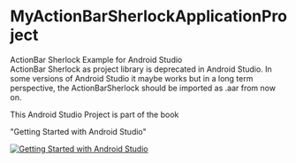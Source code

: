 MyActionBarSherlockApplicationProject
=====================================

ActionBar Sherlock Example for Android Studio  
ActionBar Sherlock as project library is deprecated in Android Studio. In some versions of Android Studio it maybe works but in a long term perspective, the ActionBarSherlock should be imported as .aar from now on.

This Android Studio Project is part of the book

"Getting Started with Android Studio" 

[![Getting Started with Android Studio](https://lh5.googleusercontent.com/9td0UZgyhsskMSpWAthP7cElXR17CzRnERku6DozWxY=w135-h211-p-no)](http://www.amazon.com/dp/B00JPCN8D0//)  
